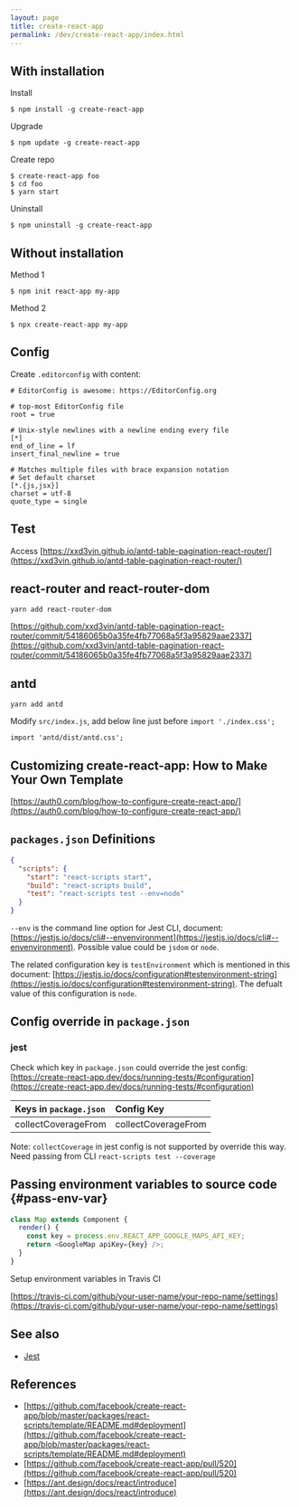 ```yaml
---
layout: page
title: create-react-app
permalink: /dev/create-react-app/index.html
---
```


## With installation

Install

```
$ npm install -g create-react-app
```

Upgrade

```
$ npm update -g create-react-app
```

Create repo

```
$ create-react-app foo
$ cd foo
$ yarn start
```

Uninstall

```
$ npm uninstall -g create-react-app
```

## Without installation

Method 1

```
$ npm init react-app my-app
```

Method 2

```
$ npx create-react-app my-app
```

## Config

Create `.editorconfig` with content:

```
# EditorConfig is awesome: https://EditorConfig.org

# top-most EditorConfig file
root = true

# Unix-style newlines with a newline ending every file
[*]
end_of_line = lf
insert_final_newline = true

# Matches multiple files with brace expansion notation
# Set default charset
[*.{js,jsx}]
charset = utf-8
quote_type = single
```

## Test

Access [https://xxd3vin.github.io/antd-table-pagination-react-router/](https://xxd3vin.github.io/antd-table-pagination-react-router/)

## react-router and react-router-dom

```
yarn add react-router-dom
```

[https://github.com/xxd3vin/antd-table-pagination-react-router/commit/54186065b0a35fe4fb77068a5f3a95829aae2337](https://github.com/xxd3vin/antd-table-pagination-react-router/commit/54186065b0a35fe4fb77068a5f3a95829aae2337)

## antd

```
yarn add antd
```

Modify `src/index.js`, add below line just before `import './index.css';`

```
import 'antd/dist/antd.css';
```

## Customizing create-react-app: How to Make Your Own Template

[https://auth0.com/blog/how-to-configure-create-react-app/](https://auth0.com/blog/how-to-configure-create-react-app/)

## `packages.json` Definitions

```json
{
  "scripts": {
    "start": "react-scripts start",
    "build": "react-scripts build",
    "test": "react-scripts test --env=node"
  }
}
```

`--env` is the command line option for Jest CLI, document: [https://jestjs.io/docs/cli#--envenvironment](https://jestjs.io/docs/cli#--envenvironment).
Possible value could be `jsdom` or `node`.

The related configuration key is `testEnvironment` which is mentioned in this document: [https://jestjs.io/docs/configuration#testenvironment-string](https://jestjs.io/docs/configuration#testenvironment-string).
The defualt value of this configuration is `node`.

## Config override in `package.json`

### jest

Check which key in `package.json` could override the jest config: [https://create-react-app.dev/docs/running-tests/#configuration](https://create-react-app.dev/docs/running-tests/#configuration)

| Keys in `package.json` | Config Key          |
| :--------------------- | :------------------ |
| collectCoverageFrom    | collectCoverageFrom |

Note: `collectCoverage` in jest config is not supported by override this way. Need passing from CLI `react-scripts test --coverage`

## Passing environment variables to source code {#pass-env-var}

```js
class Map extends Component {
  render() {
    const key = process.env.REACT_APP_GOOGLE_MAPS_API_KEY;
    return <GoogleMap apiKey={key} />;
  }
}
```

Setup environment variables in Travis CI

[https://travis-ci.com/github/your-user-name/your-repo-name/settings](https://travis-ci.com/github/your-user-name/your-repo-name/settings)

## See also

- [Jest](/dev/jest.html)

## References

- [https://github.com/facebook/create-react-app/blob/master/packages/react-scripts/template/README.md#deployment](https://github.com/facebook/create-react-app/blob/master/packages/react-scripts/template/README.md#deployment)
- [https://github.com/facebook/create-react-app/pull/520](https://github.com/facebook/create-react-app/pull/520)
- [https://ant.design/docs/react/introduce](https://ant.design/docs/react/introduce)
